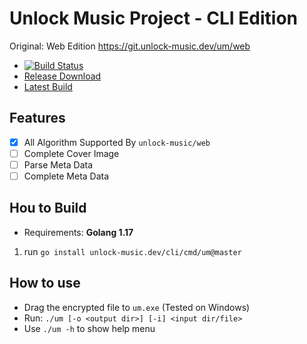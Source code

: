 # Unlock Music Project - CLI Edition

Original: Web Edition https://git.unlock-music.dev/um/web

- [![Build Status](https://ci.unlock-music.dev/api/badges/um/cli/status.svg)](https://ci.unlock-music.dev/um/cli)
- [Release Download](https://git.unlock-music.dev/um/cli/releases/latest)
- [Latest Build](https://git.unlock-music.dev/um/-/packages/generic/cli-build/)

## Features

- [x] All Algorithm Supported By `unlock-music/web`
- [ ] Complete Cover Image
- [ ] Parse Meta Data
- [ ] Complete Meta Data

## Hou to Build

- Requirements: **Golang 1.17**

1. run `go install unlock-music.dev/cli/cmd/um@master`

## How to use

- Drag the encrypted file to `um.exe` (Tested on Windows)
- Run: `./um [-o <output dir>] [-i] <input dir/file>`
- Use `./um -h` to show help menu
